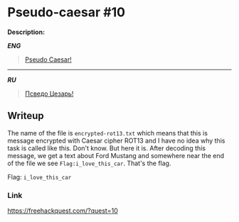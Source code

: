 # Pseudo-caesar #10
**Description:**

***ENG***
> [Pseudo Caesar!](/FHQ/files/cryptography/encrypted-rot13.txt)

---

***RU***
> [Псведо Цезарь!](/FHQ/files/cryptography/encrypted-rot13.txt)

## Writeup

The name of the file is `encrypted-rot13.txt` which means that this is message encrypted with Caesar cipher ROT13 and I have no idea why this task is called like this. Don't know. But here it is. After decoding this message, we get a text about Ford Mustang and somewhere near the end of the file we see `Flag:i_love_this_car`. That's the flag.

Flag: `i_love_this_car`

### Link

https://freehackquest.com/?quest=10
